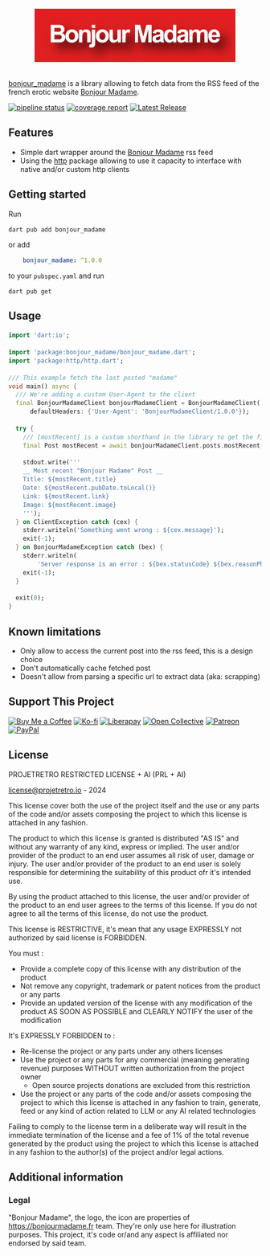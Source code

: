 <br />
<div style="text-align: center;">
    <img alt="Bonjour Madame written in white in a red rectangle" src=".assets/logo_large.png" width="400" height="106">
</div>
<br />

[bonjour_madame](https://pub.dev/bonjour_madame) is a library allowing to fetch data from the RSS feed of the french erotic website [Bonjour Madame](https://bonjourmadame.fr).


[![pipeline status](https://gitlab.projetretro.io/shalien/bonjour_madame/badges/main/pipeline.svg)](https://gitlab.projetretro.io/shalien/bonjour_madame/-/commits/main)
[![coverage report](https://gitlab.projetretro.io/shalien/bonjour_madame/badges/main/coverage.svg)](https://gitlab.projetretro.io/shalien/bonjour_madame/-/commits/main)
[![Latest Release](https://gitlab.projetretro.io/shalien/bonjour_madame/-/badges/release.svg)](https://gitlab.projetretro.io/shalien/bonjour_madame/-/releases)

## Features

- Simple dart wrapper around the [Bonjour Madame](https://bonjourmadame.fr) rss feed
- Using the [http](https://pub.dev/http) package allowing to use it capacity to interface with native and/or custom http clients


## Getting started

Run 

```shell
dart pub add bonjour_madame
```

or add 

```yml
    bonjour_madame: ^1.0.0
```

to your `pubspec.yaml` and run 

```shell
dart pub get
```

## Usage

```dart
import 'dart:io';

import 'package:bonjour_madame/bonjour_madame.dart';
import 'package:http/http.dart';

/// This example fetch the last posted "madame"
void main() async {
  /// We're adding a custom User-Agent to the client
  final BonjourMadameClient bonjourMadameClient = BonjourMadameClient(
      defaultHeaders: {'User-Agent': 'BonjourMadameClient/1.0.0'});

  try {
    /// [mostRecent] is a custom shorthand in the library to get the first (last item add) to the feed
    final Post mostRecent = await bonjourMadameClient.posts.mostRecent;

    stdout.write('''
    __ Most recent "Bonjour Madame" Post __
    Title: ${mostRecent.title}
    Date: ${mostRecent.pubDate.toLocal()}
    Link: ${mostRecent.link}
    Image: ${mostRecent.image}
    ''');
  } on ClientException catch (cex) {
    stderr.writeln('Something went wrong : ${cex.message}');
    exit(-1);
  } on BonjourMadameException catch (bex) {
    stderr.writeln(
        'Server response is an error : ${bex.statusCode} ${bex.reasonPhrase}');
    exit(-1);
  }

  exit(0);
}
```

## Known limitations

- Only allow to access the current post into the rss feed, this is a design choice
- Don't automatically cache fetched post
- Doesn't allow from parsing a specific url to extract data (aka: scrapping)

## Support This Project

[![Buy Me a Coffee](https://img.shields.io/badge/Buy_Me_a_Coffee-FFDD00?style=flat-square&logo=buy-me-a-coffee&logoColor=black)](https://www.buymeacoffee.com/shalien)
[![Ko-fi](https://img.shields.io/badge/Support-Ko--fi-29ABE0?style=flat-square&logo=ko-fi)](https://ko-fi.com/shalien)
[![Liberapay](https://img.shields.io/badge/Donate-Liberapay-F6C915?style=flat-square&logo=liberapay)](https://liberapay.com/shalien)
[![Open Collective](https://img.shields.io/badge/Donate-Open%20Collective-007EC6?style=flat-square&logo=open-collective)](https://opencollective.com/shalien)
[![Patreon](https://img.shields.io/badge/Support-Patreon-F96854?style=flat-square&logo=patreon)](https://patreon.com/shalien)
[![PayPal](https://img.shields.io/badge/Donate-PayPal-00457C?style=flat-square&logo=paypal)](https://paypal.me/oduparc)

## License

PROJETRETRO RESTRICTED LICENSE + AI (PRL + AI)

[license@projetretro.io](mailto:license@projetretro.io) - 2024

This license cover both the use of the project itself and the use or any parts of the code and/or assets composing the
project to which this license is attached in any fashion.

The product to which this license is granted is distributed "AS IS" and without any warranty of any kind, express or
implied.
The user and/or provider of the product to an end user assumes all risk of user, damage or injury.
The user and/or provider of the product to an end user is solely responsible for determining the suitability of this
product ofr it's intended use.

By using the product attached to this license, the user and/or provider of the product to an end user agrees to the
terms of this license.
If you do not agree to all the terms of this license, do not use the product.

This license is RESTRICTIVE, it's mean that any usage EXPRESSLY not authorized by said license is FORBIDDEN.

You must :

- Provide a complete copy of this license with any distribution of the product
- Not remove any copyright, trademark or patent notices from the product or any parts
- Provide an updated version of the license with any modification of the product AS SOON AS POSSIBLE and CLEARLY NOTIFY
  the user of the modification

It's EXPRESSLY FORBIDDEN to :

- Re-license the project or any parts under any others licenses
- Use the project or any parts for any commercial (meaning generating revenue) purposes WITHOUT written authorization
  from the project owner
    - Open source projects donations are excluded from this restriction
- Use the project or any parts of the code and/or assets composing the project to which this license is attached in any
  fashion to train, generate, feed or any kind of action related to LLM or any AI related technologies

Failing to comply to the license term in a deliberate way will result in the immediate termination of the license and a
fee of 1% of the total revenue generated by the product using the project to which this license is attached in any
fashion to the author(s) of the project and/or legal actions.

## Additional information

### Legal

"Bonjour Madame", the logo, the icon are properties of https://bonjourmadame.fr team. They're only use here for illustration purposes.
This project, it's code or/and any aspect is affiliated nor endorsed by said team.


